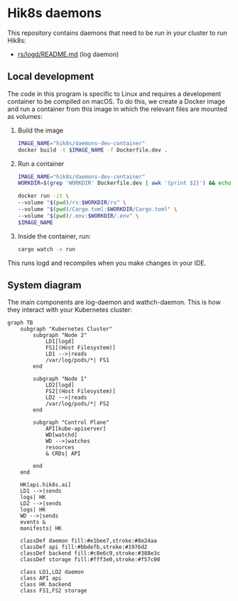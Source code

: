 # Hik8s daemons

This repository contains daemons that need to be run in your cluster to run Hik8s:

- [rs/logd/README.md](./rs/logd/README.md) (log daemon)

## Local development

The code in this program is specific to Linux and requires a development container to be compiled on macOS. To do this, we create a Docker image and run a container from this image in which the relevant files are mounted as volumes:

1. Build the image

    ```bash
    IMAGE_NAME="hik8s/daemons-dev-container"
    docker build -t $IMAGE_NAME -f Dockerfile.dev .
    ```

2. Run a container

    ```bash
    IMAGE_NAME="hik8s/daemons-dev-container"
    WORKDIR=$(grep 'WORKDIR' Dockerfile.dev | awk '{print $2}') && echo $WORKDIR

    docker run -it \
    --volume "$(pwd)/rs:$WORKDIR/rs" \
    --volume "$(pwd)/Cargo.toml:$WORKDIR/Cargo.toml" \
    --volume "$(pwd)/.env:$WORKDIR/.env" \
    $IMAGE_NAME
    ```

3. Inside the container, run:

    ```bash
    cargo watch -x run
    ```

This runs logd and recompiles when you make changes in your IDE.

## System diagram

The main components are log-daemon and wathch-daemon. This is how they interact with your Kubernetes cluster:

```mermaid
graph TB
    subgraph "Kubernetes Cluster"
        subgraph "Node 2"
            LD1[logd]
            FS1[(Host Filesystem)]
            LD1 -->|reads 
            /var/log/pods/*| FS1
        end
        
        subgraph "Node 1"
            LD2[logd]
            FS2[(Host Filesystem)]
            LD2 -->|reads 
            /var/log/pods/*| FS2
        end

        subgraph "Control Plane"
            API[kube-apiserver]
            WD[watchd]
            WD -->|watches
            resources
            & CRDs| API
            
        end
    end

    HK[api.hik8s.ai]
    LD1 -->|sends
    logs| HK
    LD2 -->|sends
    logs| HK
    WD -->|sends 
    events & 
    manifests| HK

    classDef daemon fill:#e1bee7,stroke:#8e24aa
    classDef api fill:#bbdefb,stroke:#1976d2
    classDef backend fill:#c8e6c9,stroke:#388e3c
    classDef storage fill:#fff3e0,stroke:#f57c00

    class LD1,LD2 daemon
    class API api
    class HK backend
    class FS1,FS2 storage
```
